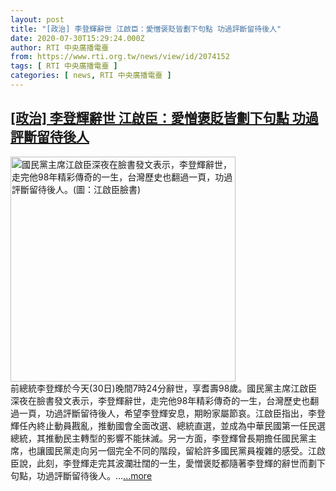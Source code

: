 ```yaml
---
layout: post
title: "[政治] 李登輝辭世 江啟臣：愛憎褒貶皆劃下句點 功過評斷留待後人"
date: 2020-07-30T15:29:24.000Z
author: RTI 中央廣播電臺
from: https://www.rti.org.tw/news/view/id/2074152
tags: [ RTI 中央廣播電臺 ]
categories: [ news, RTI 中央廣播電臺 ]
---
```

<!--1596122964000-->
[[政治] 李登輝辭世 江啟臣：愛憎褒貶皆劃下句點 功過評斷留待後人](https://www.rti.org.tw/news/view/id/2074152)
------

<div>
<img src="https://static.rti.org.tw/assets/thumbnails/2020/07/31/2a9a217918801cd2fd21500dea00525b.PNG" width="360" alt="國民黨主席江啟臣深夜在臉書發文表示，李登輝辭世，走完他98年精彩傳奇的一生，台灣歷史也翻過一頁，功過評斷留待後人。(圖：江啟臣臉書)" title="國民黨主席江啟臣深夜在臉書發文表示，李登輝辭世，走完他98年精彩傳奇的一生，台灣歷史也翻過一頁，功過評斷留待後人。(圖：江啟臣臉書)"><br>前總統李登輝於今天(30日)晚間7時24分辭世，享耆壽98歲。國民黨主席江啟臣深夜在臉書發文表示，李登輝辭世，走完他98年精彩傳奇的一生，台灣歷史也翻過一頁，功過評斷留待後人，希望李登輝安息，期盼家屬節哀。江啟臣指出，李登輝任內終止動員戡亂，推動國會全面改選、總統直選，並成為中華民國第一任民選總統，其推動民主轉型的影響不能抹滅。另一方面，李登輝曾長期擔任國民黨主席，也讓國民黨走向另一個完全不同的階段，留給許多國民黨員複雜的感受。江啟臣說，此刻，李登輝走完其波瀾壯闊的一生，愛憎褒貶都隨著李登輝的辭世而劃下句點，功過評斷留待後人。...<a target="_blank" href="https://www.rti.org.tw/news/view/id/2074152">...more</a>
</div>
